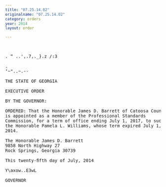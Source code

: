 ```yaml
---
title: "07.25.14.02"
originalname: "07.25.14.02"
category: orders
year: 2014
layout: order

---
```

<pre>
  

. “ ..',.7,._}.z /:3

.
‘~"..~.--

THE STATE OF GEORGIA

EXECUTIVE ORDER

BY THE GOVERNOR:

ORDERED: That the Honorable James D. Barrett of Catoosa County, Georgia,
is appointed as a member of the Professional Standards
Commission, for a term of office ending July 1, 2017, to succeed
the Honorable Pamela L. Williams, whose term expired July 1,
2014.

The Honorable James D. Barrett
9858 North Highway 27
Rock Springs, Georgia 30739

This twenty-ﬁfth day of July, 2014

Y\axow..E3wL

GOVERNOR

</pre>
